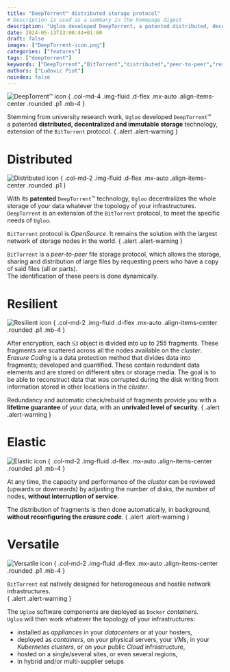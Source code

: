 ```yaml
---
title: "DeepTorrent™ distributed storage protocol"
# Description is used as a summary in the homepage digest
description: "Ugloo developed DeepTorrent, a patented distributed, decentralized and immutable storage technology, an extension of the BitTorrent protocol."
date: 2024-05-13T13:00:44+01:00
draft: false
images: ["DeepTorrent-icon.png"]
categories: ["features"]
tags: ["deeptorrent"]
keywords: ["DeepTorrent","BitTorrent","distributed","peer-to-peer","resilient"]
authors: ["Ludovic Piot"]
noindex: false
---
```


![DeepTorrent™ icon](DeepTorrent-icon.png "DeepTorrent™ icon")
{ .col-md-4 .img-fluid .d-flex .mx-auto .align-items-center .rounded .p1 .mb-4 }

Stemming from university research work, `Ugloo` developed `DeepTorrent`™  
a patented **distributed, decentralized and immutable storage** technology, extension of the `BitTorrent` protocol.
{ .alert .alert-warning }

# Distributed

![Distributed icon](noun-distributed-4451124.png "Distributed icon")
{ .col-md-2 .img-fluid .d-flex .mx-auto .align-items-center .rounded .p1 }

With its **patented** `DeepTorrent`™ technology, `Ugloo` decentralizes the whole storage of your data whatever the topology of your infrastructures.​  
`DeepTorrent` is an extension of the `BitTorrent` protocol, to meet the specific needs of `Ugloo`.

`BitTorrent` protocol is _OpenSource_. It remains the solution with the largest network of storage nodes in the world.
{ .alert .alert-warning }

`BitTorrent` is a _peer-to-peer_ file storage protocol, which allows the storage, sharing and distribution of large files by requesting peers who have a copy of said files (all or parts).  
The identification of these peers is done dynamically.

# Resilient

![Resilient icon](noun-solid-3857930.png "Resilient icon")
{ .col-md-2 .img-fluid .d-flex .mx-auto .align-items-center .rounded .p1 .mb-4 }

After encryption, each `S3` object is divided into up to 255 fragments. These fragments are scattered across all the nodes available on the _cluster_.​  
_Erasure Coding_ is a data protection method that divides data into fragments; developed and quantified. These contain redundant data elements and are stored on different sites or storage media. The goal is to be able to reconstruct data that was corrupted during the disk writing from information stored in other locations in the _cluster_.

Redundancy and automatic check/rebuild of fragments provide you with a **lifetime guarantee** of your data, with an **unrivaled level of security**.
{ .alert .alert-warning }

# Elastic

![Elastic icon](noun-scale-5035287.png "Elastic icon")
{ .col-md-2 .img-fluid .d-flex .mx-auto .align-items-center .rounded .p1 .mb-4 }

At any time, the capacity and performance of the _cluster_ can be reviewed (upwards or downwards) by adjusting the number of disks, the number of nodes, **without interruption of service**.  

The distribution of fragments is then done automatically, in background, **without reconfiguring the _erasure code_**.
{ .alert .alert-warning }

# Versatile

![Versatile icon](noun-jackknife-2878593.png "Versatile icon")
{ .col-md-2 .img-fluid .d-flex .mx-auto .align-items-center .rounded .p1 .mb-4 }

`BitTorrent` est natively designed for heterogeneous and hostile network infrastructures.  
{ .alert .alert-warning }

The `Ugloo` software components are deployed as `Docker` _containers_.  
`Ugloo` will then work whatever the topology of your infrastructures:
* installed as _appliances_ in your _datacenters_ or at your hosters,
* deployed as _containers_, on your physical servers, your _VMs_, in your _Kubernetes_ _clusters_, or on your public _Cloud_ infrastructure,
* hosted on a single/several sites, or even several regions,
* in hybrid and/or multi-supplier setups
  